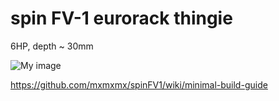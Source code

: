 spin FV-1 eurorack thingie
===



6HP, depth ~ 30mm


![My image](https://c2.staticflickr.com/2/1467/25495410074_68c02ba0ed_b.jpg)


https://github.com/mxmxmx/spinFV1/wiki/minimal-build-guide
